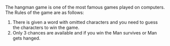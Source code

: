 The hangman game is one of the most famous games played on computers. The Rules of the game are as follows:

1. There is given a word with omitted characters and you need to guess the characters to win the game.
2. Only 3 chances are available and if you win the Man survives or Man gets hanged.
